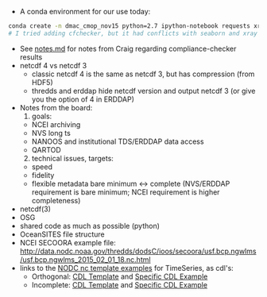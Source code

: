 - A conda environment for our use today:
```bash
conda create -n dmac_cmop_nov15 python=2.7 ipython-notebook requests xray matplotlib seaborn compliance-checker ioos_qartod cf_units
# I tried adding cfchecker, but it had conflicts with seaborn and xray
```
- See [notes.md](notes.md) for notes from Craig regarding compliance-checker results
- netcdf 4 vs netcdf 3
  - classic netcdf 4 is the same as netcdf 3, but has compression (from HDF5)
  - thredds and erddap hide netcdf version and output netcdf 3 (or give you the option of 4 in ERDDAP)
- Notes from the board:
  1. goals:
    - NCEI archiving
    - NVS long ts
    - NANOOS and  institutional TDS/ERDDAP data access
    - QARTOD
  2. technical issues, targets:
    - speed
    - fidelity
    - flexible metadata bare minimum <-> complete (NVS/ERDDAP requirement is bare minimum; NCEI requirement is higher completeness)
- netcdf(3)
- OSG
- shared code as much as possible (python)
- OceanSITES file structure
- NCEI SECOORA example file: http://data.nodc.noaa.gov/thredds/dodsC/ioos/secoora/usf.bcp.ngwlms/usf.bcp.ngwlms_2015_02_01_18.nc.html
- links to the [NODC nc template examples](http://www.nodc.noaa.gov/data/formats/netcdf/v1.1/#templatesexamples) for TimeSeries, as cdl's:
  - Orthogonal: [CDL Template](http://www.nodc.noaa.gov/data/formats/netcdf/v1.1/timeSeriesOrthogonal.cdl) and [Specific CDL Example](http://data.nodc.noaa.gov/testdata/netCDFTemplateExamples/timeSeries/BodegaMarineLabBuoy.cdl) 
  - Incomplete: [CDL Template](http://www.nodc.noaa.gov/data/formats/netcdf/v1.1/timeSeriesIncomplete.cdl) and [Specific CDL Example](http://data.nodc.noaa.gov/testdata/netCDFTemplateExamples/timeSeries/BodegaMarineLabBuoyCombined.cdl)
